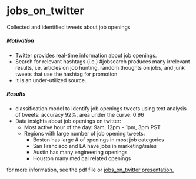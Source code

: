 # jobs_on_twitter

Collected and identified tweets about job openings  

##### Motivation
- Twitter provides real-time information about job openings.  
- Search for relevant hashtags (i.e.) #jobsearch produces many irrelevant results, i.e. articles on job hunting, random thoughts on jobs, and junk tweets that use the hashtag for promotion 
- It is an under-utilized source.

##### Results
- classification model to identify job openings tweets using text analysis of tweets:  accuracy 92%, area under the curve: 0.96   
- Data insights about job openings on twitter:  
  - Most active hour of the day: 9am, 12pm - 1pm, 3pm PST  
  - Regions with large number of job opening tweets:  
    - Boston has large # of openings in most job categories  
    - San Francisco and LA have jobs in marketing/sales  
    - Austin has many engineering openings  
    - Houston many medical related openings  

for more information, see the pdf file or [jobs_on_twitter presentation.](https://docs.google.com/presentation/d/1HVnnZ0o8BfInAHQPa3eRLoRwFpeD9fDvxT755Vru8Sk/edit?usp=sharing)
